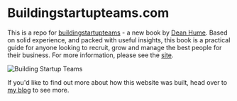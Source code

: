 # Buildingstartupteams.com
This is a repo for [buildingstartupteams](https://deanhume.github.io/buildingstartupteams.com/) -  a new book by [Dean Hume](http://deanhume.com/). Based on solid experience, and packed with useful insights, this book is a practical guide for anyone looking to recruit, grow and manage the best people for their business. For more
information, please see the [site](https://www.buildingstartupteams.com).

![Building Startup Teams](http://a43d55f6a02c4be185ce-9cfa4cf7c673a59966ad8296f4c88804.r44.cf3.rackcdn.com/buildingstartupteams.com/building-startup-teams-device-layout.png)

If you'd like to find out more about how this website was built, head over to [my blog](http://deanhume.com/Home/BlogPost/how-i-built-buildingstartupteams-com/10138) to see more.

